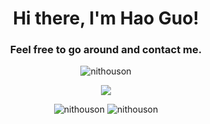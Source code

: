 <h1 align="center">Hi there, I'm Hao Guo!</h1>
<h3 align="center">Feel free to go around and contact me.</h3>

<p align="center"> <img src="https://komarev.com/ghpvc/?username=nithouson&style=flat-square&label=PROFILE+VIEWS" alt="nithouson"/> </p>

<p align="center"> <img src="https://github-profile-trophy.vercel.app/?username=nithouson" /></a> </p>

<p align="center">
  <img src="https://github-readme-stats.vercel.app/api/top-langs/?username=nithouson&layout=compact" alt="nithouson" />
  <img src="https://github-readme-stats.vercel.app/api?username=nithouson&show_icons=true" alt="nithouson" />
</p>

<!--
**HanwGeek/HanwGeek** is a ✨ _special_ ✨ repository because its `README.md` (this file) appears on your GitHub profile.

Here are some ideas to get you started:

- 🔭 I’m currently working on ...
- 🌱 I’m currently learning ...
- 👯 I’m looking to collaborate on ...
- 🤔 I’m looking for help with ...
- 💬 Ask me about ...
- 📫 How to reach me: ...
- 😄 Pronouns: ...
- ⚡ Fun fact: ...
-->
